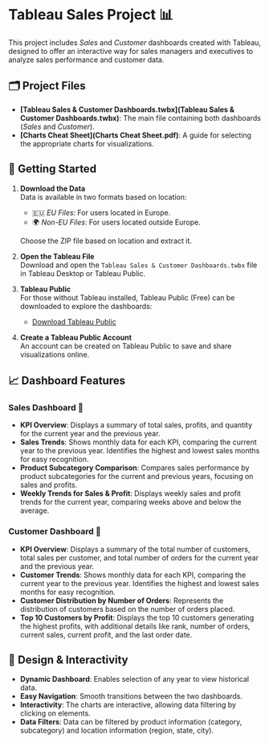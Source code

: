 # Tableau Sales Project 📊

This project includes *Sales* and *Customer* dashboards created with Tableau, designed to offer an interactive way for sales managers and executives to analyze sales performance and customer data.

## 🗂️ Project Files

- **[Tableau Sales & Customer Dashboards.twbx](Tableau Sales & Customer Dashboards.twbx)**: The main file containing both dashboards (*Sales* and *Customer*).
- **[Charts Cheat Sheet](Charts Cheat Sheet.pdf)**: A guide for selecting the appropriate charts for visualizations.

## 🚀 Getting Started

1. **Download the Data**  
   Data is available in two formats based on location:  
   - 🇪🇺 *EU Files*: For users located in Europe.  
   - 🌍 *Non-EU Files*: For users located outside Europe.  
   
   Choose the ZIP file based on location and extract it.

2. **Open the Tableau File**  
   Download and open the `Tableau Sales & Customer Dashboards.twbx` file in Tableau Desktop or Tableau Public.

3. **Tableau Public**  
   For those without Tableau installed, Tableau Public (Free) can be downloaded to explore the dashboards:  
   - [Download Tableau Public](https://public.tableau.com/s/)

4. **Create a Tableau Public Account**  
   An account can be created on Tableau Public to save and share visualizations online.

## 📈 Dashboard Features

### Sales Dashboard 🛒

- **KPI Overview**: Displays a summary of total sales, profits, and quantity for the current year and the previous year.
- **Sales Trends**: Shows monthly data for each KPI, comparing the current year to the previous year. Identifies the highest and lowest sales months for easy recognition.
- **Product Subcategory Comparison**: Compares sales performance by product subcategories for the current and previous years, focusing on sales and profits.
- **Weekly Trends for Sales & Profit**: Displays weekly sales and profit trends for the current year, comparing weeks above and below the average.

### Customer Dashboard 👥

- **KPI Overview**: Displays a summary of the total number of customers, total sales per customer, and total number of orders for the current year and the previous year.
- **Customer Trends**: Shows monthly data for each KPI, comparing the current year to the previous year. Identifies the highest and lowest sales months for easy recognition.
- **Customer Distribution by Number of Orders**: Represents the distribution of customers based on the number of orders placed.
- **Top 10 Customers by Profit**: Displays the top 10 customers generating the highest profits, with additional details like rank, number of orders, current sales, current profit, and the last order date.

## 🎨 Design & Interactivity

- **Dynamic Dashboard**: Enables selection of any year to view historical data.
- **Easy Navigation**: Smooth transitions between the two dashboards.
- **Interactivity**: The charts are interactive, allowing data filtering by clicking on elements.
- **Data Filters**: Data can be filtered by product information (category, subcategory) and location information (region, state, city).

